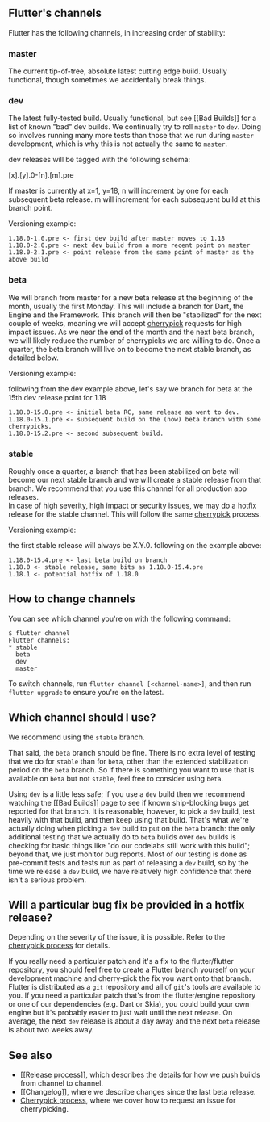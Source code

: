 ## Flutter's channels

Flutter has the following channels, in increasing order of stability:

### master

The current tip-of-tree, absolute latest cutting edge build. Usually functional, though sometimes we accidentally break things.

### dev

The latest fully-tested build. Usually functional, but see [[Bad Builds]] for a list of known "bad" dev builds. We continually try to roll `master` to `dev`. Doing so involves running many more tests than those that we run during `master` development, which is why this is not actually the same to `master`.

dev releases will be tagged with the following schema:

[x].[y].0-[n].[m].pre

If master is currently at x=1, y=18, n will increment by one for each subsequent beta release.  m will increment for each subsequent build at this branch point. 

Versioning example:
```
1.18.0-1.0.pre <- first dev build after master moves to 1.18
1.18.0-2.0.pre <- next dev build from a more recent point on master
1.18.0-2.1.pre <- point release from the same point of master as the above build
```
### beta

We will branch from master for a new beta release at the beginning of the month, usually the first Monday.  This will include a branch for Dart, the Engine and the Framework.  This branch will then be "stabilized" for the next couple of weeks, meaning we will accept [cherrypick](https://github.com/flutter/flutter/wiki/Flutter-Cherrypick-Process) requests for high impact issues.  As we near the end of the month and the next beta branch, we will likely reduce the number of cherrypicks we are willing to do.  Once a quarter, the beta branch will live on to become the next stable branch, as detailed below.

Versioning example:

following from the dev example above, let's say we branch for beta at the 15th dev release point for 1.18
```
1.18.0-15.0.pre <- initial beta RC, same release as went to dev.
1.18.0-15.1.pre <- subsequent build on the (now) beta branch with some cherrypicks.
1.18.0-15.2.pre <- second subsequent build.
```
### stable

Roughly once a quarter, a branch that has been stabilized on beta will become our next stable branch and we will create a stable release from that branch.  We recommend that you use this channel for all production app releases.  
In case of high severity, high impact or security issues, we may do a hotfix release for the stable channel.  This will follow the same [cherrypick](https://github.com/flutter/flutter/wiki/Flutter-Cherrypick-Process) process.

Versioning example:

the first stable release will always be X.Y.0.  following on the example above:
```
1.18.0-15.4.pre <- last beta build on branch
1.18.0 <- stable release, same bits as 1.18.0-15.4.pre
1.18.1 <- potential hotfix of 1.18.0
```
## How to change channels

You can see which channel you're on with the following command:

```
$ flutter channel
Flutter channels:
* stable
  beta
  dev
  master
```

To switch channels, run `flutter channel [<channel-name>]`, and then run `flutter upgrade` to ensure you're on the latest.

## Which channel should I use?

We recommend using the `stable` branch.

That said, the `beta` branch should be fine. There is no extra level of testing that we do for `stable` than for `beta`, other than the extended stabilization period on the `beta` branch. So if there is something you want to use that is available on `beta` but not `stable`, feel free to consider using `beta`.

Using `dev` is a little less safe; if you use a `dev` build then we recommend watching the [[Bad Builds]] page to see if known ship-blocking bugs get reported for that branch.  It is reasonable, however, to pick a `dev` build, test heavily with that build, and then keep using that build. That's what we're actually doing when picking a `dev` build to put on the `beta` branch: the only additional testing that we actually do to `beta` builds over `dev` builds is checking for basic things like "do our codelabs still work with this build"; beyond that, we just monitor bug reports. Most of our testing is done as pre-commit tests and tests run as part of releasing a `dev` build, so by the time we release a `dev` build, we have relatively high confidence that there isn't a serious problem.

## Will a particular bug fix be provided in a hotfix release?

Depending on the severity of the issue, it is possible.  Refer to the [cherrypick process](https://github.com/flutter/flutter/wiki/Flutter-Cherrypick-Process) for details.

If you really need a particular patch and it's a fix to the flutter/flutter repository, you should feel free to create a Flutter branch yourself on your development machine and cherry-pick the fix you want onto that branch. Flutter is distributed as a `git` repository and all of `git`'s tools are available to you. If you need a particular patch that's from the flutter/engine repository or one of our dependencies (e.g. Dart or Skia), you could build your own engine but it's probably easier to just wait until the next release. On average, the next `dev` release is about a day away and the next `beta` release is about two weeks away.

## See also

* [[Release process]], which describes the details for how we push builds from channel to channel.
* [[Changelog]], where we describe changes since the last beta release.
* [Cherrypick process](https://github.com/flutter/flutter/wiki/Flutter-Cherrypick-Process), where we cover how to request an issue for cherrypicking.